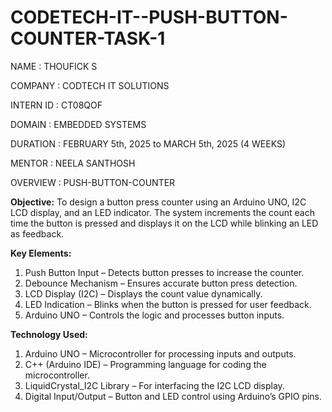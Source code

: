 # CODETECH-IT--PUSH-BUTTON-COUNTER-TASK-1

NAME : THOUFICK S

COMPANY : CODTECH IT SOLUTIONS

INTERN ID : CT08QOF

DOMAIN : EMBEDDED SYSTEMS

DURATION :  FEBRUARY 5th, 2025 to MARCH 5th, 2025 (4 WEEKS)

MENTOR : NEELA SANTHOSH

OVERVIEW : PUSH-BUTTON-COUNTER

**Objective:**
To design a button press counter using an Arduino UNO, I2C LCD display, and an LED indicator. The system increments the count each time the button is pressed and displays it on the LCD while blinking an LED as feedback.

**Key Elements:**
1. Push Button Input – Detects button presses to increase the counter.
2. Debounce Mechanism – Ensures accurate button press detection.
3. LCD Display (I2C) – Displays the count value dynamically.
4. LED Indication – Blinks when the button is pressed for user feedback.
5. Arduino UNO – Controls the logic and processes button inputs.

**Technology Used:**
1. Arduino UNO – Microcontroller for processing inputs and outputs.
2. C++ (Arduino IDE) – Programming language for coding the microcontroller.
3. LiquidCrystal_I2C Library – For interfacing the I2C LCD display.
4. Digital Input/Output – Button and LED control using Arduino’s GPIO pins.   
